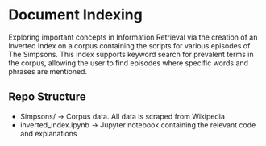 # Document Indexing
Exploring important concepts in Information Retrieval via the creation of an Inverted Index on a corpus containing the scripts for various episodes of The Simpsons. This index supports keyword search for prevalent terms in the corpus, allowing the user to find episodes where specific words and phrases are mentioned.

## Repo Structure
- Simpsons/ -> Corpus data. All data is scraped from Wikipedia
- inverted_index.ipynb -> Jupyter notebook containing the relevant code and explanations
